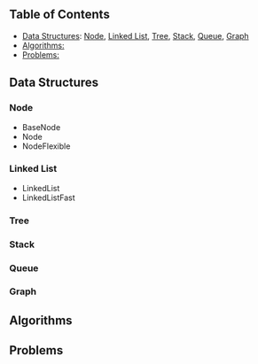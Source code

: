 ## Table of Contents
- [Data Structures](#data-structures): [Node](#node), [Linked List](#linked-list), [Tree](#tree), [Stack](#stack), [Queue](#queue), [Graph](#graph)
- [Algorithms:](#algorithms)
- [Problems:](#problems)

## Data Structures

### Node
* BaseNode
* Node
* NodeFlexible

### Linked List
* LinkedList
* LinkedListFast

### Tree

### Stack

### Queue

### Graph

## Algorithms

## Problems
